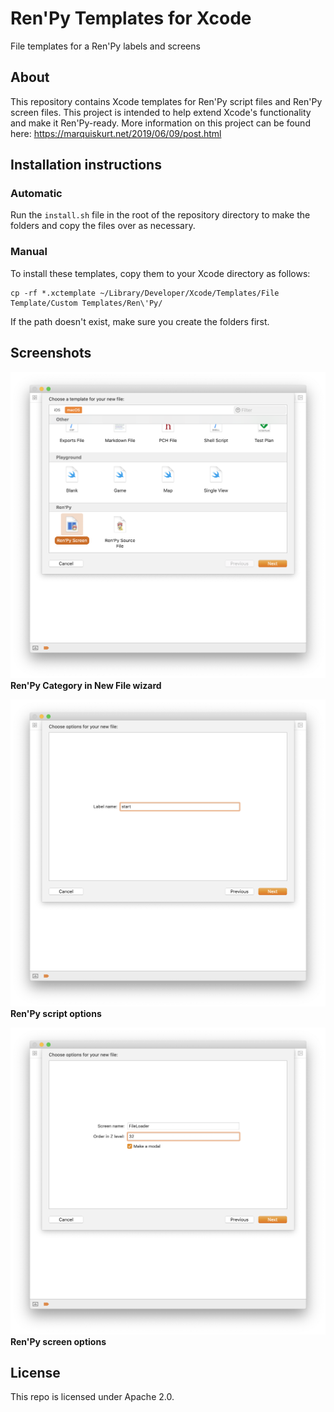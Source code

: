 # Ren'Py Templates for Xcode

File templates for a Ren'Py labels and screens

## About

This repository contains Xcode templates for Ren'Py script files and Ren'Py screen files. This project is intended to help extend Xcode's functionality and make it Ren'Py-ready. More information on this project can be found here: https://marquiskurt.net/2019/06/09/post.html

## Installation instructions

### Automatic

Run the `install.sh` file in the root of the repository directory to make the folders and copy the files over as necessary.

### Manual

To install these templates, copy them to your Xcode directory as follows:

```
cp -rf *.xctemplate ~/Library/Developer/Xcode/Templates/File Template/Custom Templates/Ren\'Py/
```

If the path doesn't exist, make sure you create the folders first.

## Screenshots

![Ren'Py Category in Xcode](img/xcode.png)
**Ren'Py Category in New File wizard**

![Ren'Py Label Script File](img/label.png)
**Ren'Py script options**

![Ren'Py UI Screen file](img/ui.png)
**Ren'Py screen options**

## License
This repo is licensed under Apache 2.0.
